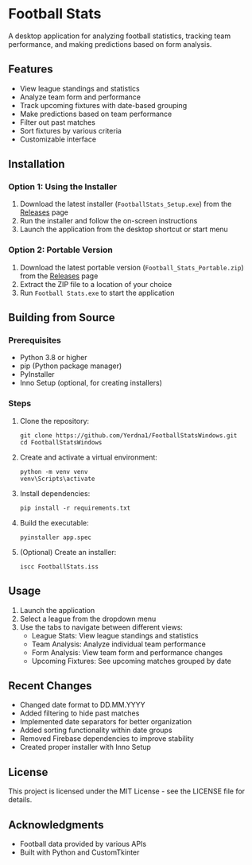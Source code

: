 # Football Stats

A desktop application for analyzing football statistics, tracking team performance, and making predictions based on form analysis.

## Features

- View league standings and statistics
- Analyze team form and performance
- Track upcoming fixtures with date-based grouping
- Make predictions based on team performance
- Filter out past matches
- Sort fixtures by various criteria
- Customizable interface

## Installation

### Option 1: Using the Installer

1. Download the latest installer (`FootballStats_Setup.exe`) from the [Releases](https://github.com/Yerdna1/FootballStatsWindows/releases) page
2. Run the installer and follow the on-screen instructions
3. Launch the application from the desktop shortcut or start menu

### Option 2: Portable Version

1. Download the latest portable version (`Football_Stats_Portable.zip`) from the [Releases](https://github.com/Yerdna1/FootballStatsWindows/releases) page
2. Extract the ZIP file to a location of your choice
3. Run `Football Stats.exe` to start the application

## Building from Source

### Prerequisites

- Python 3.8 or higher
- pip (Python package manager)
- PyInstaller
- Inno Setup (optional, for creating installers)

### Steps

1. Clone the repository:
   ```
   git clone https://github.com/Yerdna1/FootballStatsWindows.git
   cd FootballStatsWindows
   ```

2. Create and activate a virtual environment:
   ```
   python -m venv venv
   venv\Scripts\activate
   ```

3. Install dependencies:
   ```
   pip install -r requirements.txt
   ```

4. Build the executable:
   ```
   pyinstaller app.spec
   ```

5. (Optional) Create an installer:
   ```
   iscc FootballStats.iss
   ```

## Usage

1. Launch the application
2. Select a league from the dropdown menu
3. Use the tabs to navigate between different views:
   - League Stats: View league standings and statistics
   - Team Analysis: Analyze individual team performance
   - Form Analysis: View team form and performance changes
   - Upcoming Fixtures: See upcoming matches grouped by date

## Recent Changes

- Changed date format to DD.MM.YYYY
- Added filtering to hide past matches
- Implemented date separators for better organization
- Added sorting functionality within date groups
- Removed Firebase dependencies to improve stability
- Created proper installer with Inno Setup

## License

This project is licensed under the MIT License - see the LICENSE file for details.

## Acknowledgments

- Football data provided by various APIs
- Built with Python and CustomTkinter
